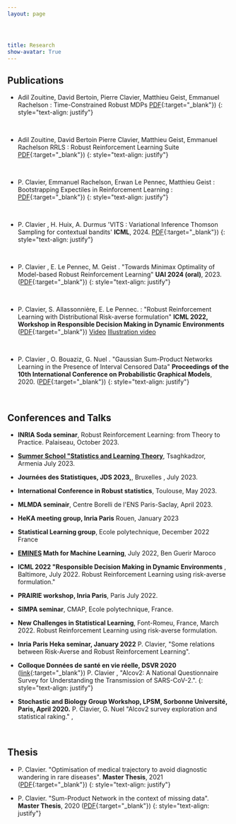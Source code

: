 ```yaml
---
layout: page




title: Research
show-avatar: True
---
```


## Publications


* Adil Zouitine, David Bertoin, Pierre Clavier, Matthieu Geist, Emmanuel Rachelson : Time-Constrained Robust MDPs [PDF](https://arxiv.org/html/2406.08395v1){:target="_blank"})
{: style="text-align: justify"}
<p>&nbsp;</p>    

* Adil Zouitine, David Bertoin Pierre Clavier, Matthieu Geist, Emmanuel Rachelson RRLS : Robust Reinforcement Learning Suite  [PDF](https://arxiv.org/abs/2406.08406){:target="_blank"})
{: style="text-align: justify"}
<p>&nbsp;</p>    

* P. Clavier, Emmanuel Rachelson, Erwan Le Pennec, Matthieu Geist : Bootstrapping Expectiles in Reinforcement Learning :  [PDF](https://arxiv.org/abs/2406.04081){:target="_blank"})
{: style="text-align: justify"}
<p>&nbsp;</p>   

* P. Clavier , H. Huix, A. Durmus 'VITS : Variational Inference Thomson Sampling for contextual bandits' **ICML**, 2024. [PDF](https://arxiv.org/abs/2307.10167){:target="_blank"})
{: style="text-align: justify"}
<p>&nbsp;</p> 

* P. Clavier , E. Le Pennec, M. Geist . "Towards Minimax Optimality of Model-based Robust Reinforcement Learning" **UAI 2024 (oral)**, 2023. ([PDF]([http://proceedings.mlr.press/v138/pierre20a.html](https://arxiv.org/abs/2302.05372)){:target="_blank"})
{: style="text-align: justify"}
<p>&nbsp;</p>


* P. Clavier, S. Allassonnière, E. Le Pennec. : "Robust Reinforcement Learning with Distributional Risk-averse formulation"  **ICML 2022, Workshop in Responsible Decision Making in Dynamic Environments**
 ([PDF](https://arxiv.org/abs/2206.06841){:target="_blank"})
[Video](https://user-images.githubusercontent.com/43342527/177513690-38202278-76db-42a5-9d68-2a159cfa80c7.mp4) [Illustration video](https://user-images.githubusercontent.com/43342527/177516762-03c0e52b-b77b-4684-8ea4-90786948ddee.mp4)
 <p>&nbsp;</p>
  
* P. Clavier , O. Bouaziz, G. Nuel . "Gaussian Sum-Product Networks Learning in the Presence of Interval Censored Data" **Proceedings of the 10th International Conference on Probabilistic Graphical Models**, 2020. ([PDF](http://proceedings.mlr.press/v138/pierre20a.html){:target="_blank"})
{: style="text-align: justify"}
<p>&nbsp;</p>



## Conferences and Talks

* **INRIA Soda seminar**, Robust Reinforcement Learning: from Theory to Practice. Palaiseau, October 2023.

* **[Summer School "Statistics and Learning Theory](http://mathschool.ysu.am/slt2023/)**, Tsaghkadzor, Armenia  July 2023.

* **Journées des Statistiques, JDS 2023,**, Bruxelles , July 2023.

* **International Conference in Robust statistics**, Toulouse, May 2023.

* **MLMDA seminair**, Centre Borelli de l'ENS Paris-Saclay, April 2023.

* **HeKA meeting group, Inria Paris** Rouen, January 2023

*  **Statistical Learning group**, Ecole polytechnique, December 2022 France

* **[EMINES](https://www.emines-ingenieur.org/en/education/summer-school) Math for Machine Learning**, July 2022, Ben Guerir Maroco

* **ICML 2022 "Responsible Decision Making in Dynamic Environments** , Baltimore, July 2022. Robust
Reinforcement Learning using risk-averse formulation."

* **PRAIRIE workshop, Inria Paris**, Paris July 2022. 

* **SIMPA seminar**, CMAP, Ecole polytechnique, France.

* **New Challenges in Statistical Learning**, Font-Romeu, France, March 2022. Robust Reinforcement Learning using
risk-averse formulation.

*  **Inria  Paris Heka seminar, January 2022**  P. Clavier, "Some relations between Risk-Averse and Robust Reinforcement Learning".

*  **Colloque Données de santé en vie réelle, DSVR 2020** ([link](https://www.afcros.com/evenements/colloque-donnees-de-sante-en-vie-reelle/){:target="_blank"}) P. Clavier , "Alcov2: A National Questionnaire Survey for Understanding the Transmission of SARS-CoV-2.".
{: style="text-align: justify"}

* **Stochastic and Biology Group Workshop, LPSM, Sorbonne Université, Paris, April 2020.** P. Clavier, G. Nuel  "Alcov2 survey exploration and statistical raking." , 


<p>&nbsp;</p>

## Thesis


* P. Clavier. "Optimisation of medical trajectory to avoid diagnostic wandering in rare diseases". **Master Thesis**, 2021 ([PDF](/assets/img/CLAVIER_rapport.pdf){:target="_blank"})
{: style="text-align: justify"}

* P. Clavier. "Sum-Product Network in the context of missing data". **Master Thesis**, 2020 ([PDF](https://www.diva-portal.org/smash/record.jsf?pid=diva2%3A1414624&dswid=9379){:target="_blank"})
{: style="text-align: justify"}



